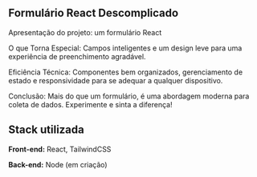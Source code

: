 ## Formulário React Descomplicado


Apresentação do projeto: um formulário React

O que Torna Especial:
Campos inteligentes e um design leve para uma experiência de preenchimento agradável.

Eficiência Técnica:
Componentes bem organizados, gerenciamento de estado e responsividade para se adequar a qualquer dispositivo.

Conclusão:
Mais do que um formulário, é uma abordagem moderna para coleta de dados. Experimente e sinta a diferença!
## Stack utilizada

**Front-end:** React, TailwindCSS

**Back-end:** Node (em criação)

